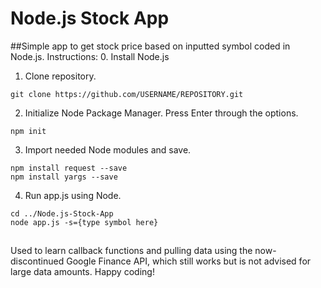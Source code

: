 # Node.js Stock App
##Simple app to get stock price based on inputted symbol coded in Node.js.
Instructions:
0. Install Node.js

1. Clone repository.
```
git clone https://github.com/USERNAME/REPOSITORY.git
```

2. Initialize Node Package Manager. Press Enter through the options.
```
npm init
```

3. Import needed Node modules and save.
```
npm install request --save
npm install yargs --save
```

4. Run app.js using Node.
```
cd ../Node.js-Stock-App
node app.js -s={type symbol here}
```

##
Used to learn callback functions and pulling data using the now-discontinued Google Finance API, which still works but is not advised for large data amounts.
Happy coding!
